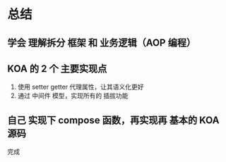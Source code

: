 # 总结

## 学会 理解拆分 框架 和 业务逻辑（AOP 编程）

## KOA 的 2 个 主要实现点

1. 使用 setter getter 代理属性，让其语义化更好
2. 通过 中间件 模型，实现所有的 插拔功能

## 自己 实现下 compose 函数，再实现再 基本的 KOA 源码

完成
